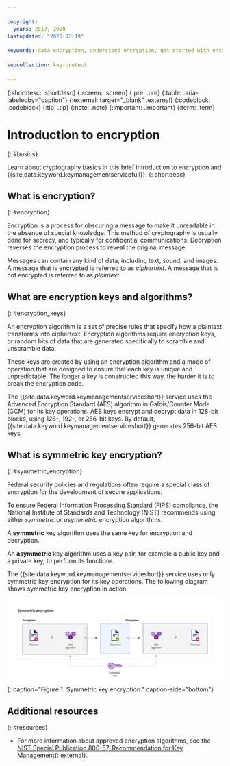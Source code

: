 ```yaml
---

copyright:
  years: 2017, 2020
lastupdated: "2020-03-19"

keywords: data encryption, understand encryption, get started with encryption, data encryption on IBM Cloud

subcollection: key-protect

---
```


{:shortdesc: .shortdesc}
{:screen: .screen}
{:pre: .pre}
{:table: .aria-labeledby="caption"}
{:external: target="_blank" .external}
{:codeblock: .codeblock}
{:tip: .tip}
{:note: .note}
{:important: .important}
{:term: .term}

# Introduction to encryption
{: #basics}

Learn about cryptography basics in this brief introduction to encryption and
{{site.data.keyword.keymanagementservicefull}}.
{: shortdesc}

## What is encryption?
{: #encryption}

Encryption is a process for obscuring a message to make it unreadable in the
absence of special knowledge. This method of cryptography is usually done for
secrecy, and typically for confidential communications. Decryption reverses the
encryption process to reveal the original message.

Messages can contain any kind of data, including text, sound, and images. A
message that is encrypted is referred to as _ciphertext_. A message that is not
encrypted is referred to as _plaintext_.

## What are encryption keys and algorithms?
{: #encryption_keys}

An encryption algorithm is a set of precise rules that specify how a plaintext
transforms into ciphertext. Encryption algorithms require encryption keys, or
random bits of data that are generated specifically to scramble and unscramble
data.

These keys are created by using an encryption algorithm and a mode of operation
that are designed to ensure that each key is unique and unpredictable. The
longer a key is constructed this way, the harder it is to break the encryption
code.

The {{site.data.keyword.keymanagementserviceshort}} service uses the Advanced
Encryption Standard (AES) algorithm in Galois/Counter Mode (GCM) for its key
operations. AES keys encrypt and decrypt data in 128-bit blocks, using 128-,
192-, or 256-bit keys. By default,
{{site.data.keyword.keymanagementserviceshort}} generates 256-bit AES keys.

## What is symmetric key encryption?
{: #symmetric_encryption}

Federal security policies and regulations often require a special class of
encryption for the development of secure applications.

To ensure Federal Information Processing Standard (FIPS) compliance, the
National Institute of Standards and Technology (NIST) recommends using either
_symmetric_ or _asymmetric_ encryption algorithms.

A **symmetric** key algorithm uses the same key for encryption and decryption.

An **asymmetric** key algorithm uses a key pair, for example a public key and a
private key, to perform its functions.

The {{site.data.keyword.keymanagementserviceshort}} service uses only symmetric
key encryption for its key operations. The following diagram shows symmetric key
encryption in action.

![This diagram shows how symmetric key encryption works.](images/symmetric-encryption.svg)
{: caption="Figure 1. Symmetric key encryption." caption-side="bottom"}

## Additional resources
{: #resources}

- For more information about approved encryption algorithms, see the
[NIST Special Publication 800-57, Recommendation for Key Management](https://www.nist.gov/publications/recommendation-key-management-part-1-general-0){: external}.
